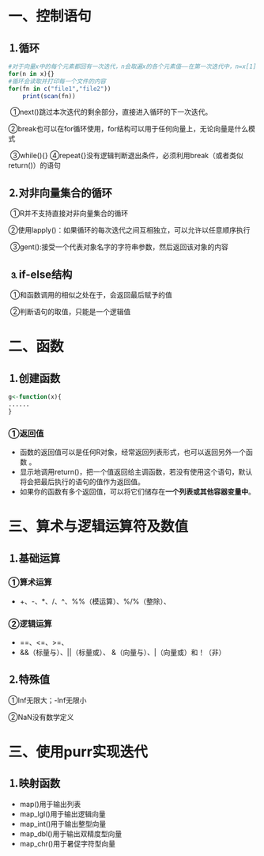 # 一、控制语句

## &#9352;循环

```R
#对于向量x中的每个元素都回有一次迭代，n会取遍x的各个元素值——在第一次迭代中，n=x[1]
for(n in x){}			
#循环会读取并打印每一个文件的内容
for(fn in c("file1","file2"))
    print(scan(fn))		
```
​	&#9312;next()跳过本次迭代的剩余部分，直接进入循环的下一次迭代。

​	&#9313;break也可以在for循环使用，for结构可以用于任何向量上，无论向量是什么模式

​	&#9314;while(){}
​	&#9315;repeat{}没有逻辑判断退出条件，必须利用break（或者类似return()）的语句

## &#9353;对非向量集合的循环

​	&#9312;R并不支持直接对非向量集合的循环

​	&#9313;使用lapply()：如果循环的每次迭代之间互相独立，可以允许以任意顺序执行

​	&#9314;gent():接受一个代表对象名字的字符串参数，然后返回该对象的内容

## &#9354;if-else结构

​	&#9312;和函数调用的相似之处在于，会返回最后赋予的值

​	&#9313;判断语句的取值，只能是一个逻辑值

# 二、函数

## &#9352;创建函数

```R
g<-function(x){
......
}
```

### &#9312;返回值

* 函数的返回值可以是任何R对象，经常返回列表形式，也可以返回另外一个函数 。
* 显示地调用return()，把一个值返回给主调函数，若没有使用这个语句，默认将会把最后执行的语句的值作为返回值。
* 如果你的函数有多个返回值，可以将它们储存在**一个列表或其他容器变量中**。

# 三、算术与逻辑运算符及数值

## &#9352;基础运算

### &#9312;算术运算

* +、-、*、/、^、%%（模运算）、%/%（整除）、

### &#9313;逻辑运算

* ==、<=、>=、
* &&（标量与）、||（标量或）、 &（向量与）、|（向量或）和！（非）	

## &#9353;特殊值

&#9312;Inf无限大；-Inf无限小

&#9313;NaN没有数学定义

# 三、使用purr实现迭代

## &#9352;映射函数

* map()用于输出列表
* map_lgl()用于输出逻辑向量
* map_int()用于输出整型向量
* map_dbl()用于输出双精度型向量
* map_chr()用于暑促字符型向量
